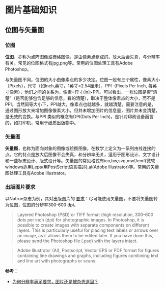 # 图片基础知识

## 位图与矢量图
### 位图
**位图**，亦称为点阵图像或栅格图像，是由像素点组成的。放大后会失真，与分辨率有关。常见的位图格式有jpg,png等。常用的位图处理工具有Adobe Photoshop。

与矢量图不同，位图的大小由像素点的多少决定。位图一般有三个属性，像素大小（Pixels），尺寸（如Inch,英寸，1英寸=2.54厘米），PPI（Pixels Per Inch, 每英寸像素），他们之间的关系为，像素=尺寸(in)×PPI。可以看出，一张位图是否“清楚”（是否能够包含足够的信息，看的清楚），取决于整体像素点的大小，而不是PPI。当然同等大小下，PPI越大，像素点也就越多，就越清楚。需要注意的是，通过图形放大来增加图像像素大小，但并未增加图片的信息量，图片并未变清楚，是无效的变换。与PPI 类似的概念有DPI(Dots Per Inch)，是针对印刷设备而言的，如打印机，常用于纸质出版物中。

### 矢量图
**矢量图**，也称为面向对象的图像或绘图图像，在数学上定义为一系列由线连接的点。它的特点是放大后图像不会失真，和分辨率无关，适用于图形设计、文字设计和一些标志设计、版式设计等。矢量图的常见格式有ico,bw,svg,mwf/emf(微软windows适用),eps(用PostScript语言描述),ai(Adobe Illustrator)等。常用的矢量图处理工具有Adobe Illustrator。

### 出版图片要求
以Natrue杂志为例，其对出版图片的 [要求](https://www.nature.com/nature/for-authors/final-submission)：尽可能使用矢量图，不要将矢量图转为位图，位图的分辨率300-600 dpi。

>Layered Photoshop (PSD) or TIFF format (high resolution, 300–600 dots per inch (dpi) for photographic images. In Photoshop, it is possible to create images with separate components on different layers. This is particularly useful for placing text labels or arrows over an image, as it allows them to be edited later. If you have done this, please send the Photoshop file (.psd) with the layers intact.

>Adobe Illustrator (AI), Postscript, Vector EPS or PDF format for figures containing line drawings and graphs, including figures combining text and line art with photographs or scans.


**参考：**
* [为何分辨率满足要求，图片还是被杂志退回？](https://www.xiahepublishing.com/2475-7543/MRP-2016-061)




